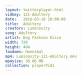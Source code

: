 ```yaml
---
layout: twitterplayer.html
vidkey: 121-Adultery
date:   2016-03-18 10:00:00
title:  Adultery
creators: Luminosity
song: Adultery
artist: Dog Fashion Disco
width: 720
height: 404
fandoms: Hannibal
mp4: Luminosity-121-Adultery.m4v
mp4size: 38.06 MB
collection: playerVids
---
```


  <div>
  
  </div>
  